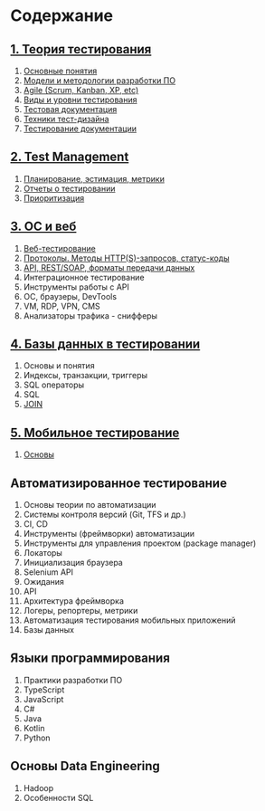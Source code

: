 # Содержание

## [1. Теория тестирования](001.%20Testing-Theory)
1. [Основные понятия](001.%20Testing-Theory/001.%20Basic-concepts-of-testing.md)
2. [Модели и методологии разработки ПО](001.%20Testing-Theory/002.%20Types-and-levels-of-testing.md)
3. [Agile (Scrum, Kanban, XP, etc)](001.%20Testing-Theory/003.%20Software-development-models-and-methodologies.md)
4. [Виды и уровни тестирования](001.%20Testing-Theory/004.%20Test-documentation.md)
5. [Тестовая документация](001.%20Testing-Theory/005.%20Agile-(Scrum,-Kanban,-XP,-etc.).md)
6. [Техники тест-дизайна](001.%20Testing-Theory/006.%20Test-design-techniques.md)
7. [Тестирование документации](001.%20Testing-Theory/007.%20Testing-documentation.md)

## [2. Test Management](002.%20Test-Management)
1. [Планирование, эстимация, метрики](002.%20Test-Management/001.%20Planning,-estimation,-metrics.md)
2. [Отчеты о тестировании](002.%20Test-Management/002.%20Test-reports.md)
3. [Приоритизация](002.%20Test-Management/003.%20Prioritization.md)

## [3. ОС и веб](003.%20OS-and-web)
1. [Веб-тестирование](003.%20OS-and-web/001.%20Web-testing.md)
2. [Протоколы. Методы HTTP(S)-запросов, статус-коды](003.%20OS-and-web/002.%20Protocols.-HTTP(S)-request-methods,-status-codes.md)
3. [API, REST/SOAP, форматы передачи данных](003.%20OS-and-web/003.%20API,-RESTSOAP,-data-transfer-formats.md)
4. Интеграционное тестирование
5. Инструменты работы с API
6. ОС, браузеры, DevTools
7. VM, RDP, VPN, CMS
8. Анализаторы трафика - снифферы

## [4. Базы данных в тестировании](004.%20Databases-in-testing)
1. Основы и понятия
2. Индексы, транзакции, триггеры
3. SQL операторы
4. SQL
5. [JOIN](004.%20Databases-in-testing/005.%20JOIN.md)

## [5. Мобильное тестирование](005.%20Mobile-testing)
1. [Основы](005.%20Mobile-testing/001.%20Basics.md)

## Автоматизированное тестирование
1. Основы теории по автоматизации
2. Системы контроля версий (Git, TFS и др.)
3. CI, CD
4. Инструменты (фреймворки) автоматизации
5. Инструменты для управления проектом (package manager)
6. Локаторы
7. Инициализация браузера
8. Selenium API
9. Ожидания
10. API
11. Архитектура фреймворка
12. Логеры, репортеры, метрики
13. Автоматизация тестирования мобильных приложений
14. Базы данных

## Языки программирования
1. Практики разработки ПО
2. TypeScript
3. JavaScript
4. C#
5. Java
6. Kotlin
7. Python

## Основы Data Engineering
1. Hadoop
2. Особенности SQL
